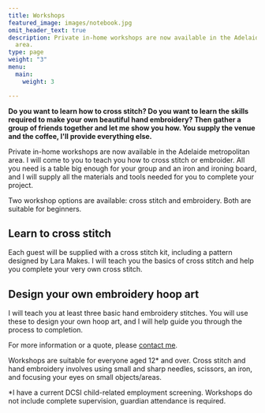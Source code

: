 ```yaml
---
title: Workshops
featured_image: images/notebook.jpg
omit_header_text: true
description: Private in-home workshops are now available in the Adelaide metropolitan
  area.
type: page
weight: "3"
menu:
  main:
    weight: 3

---
```

**Do you want to learn how to cross stitch? Do you want to learn the skills required to make your own beautiful hand embroidery? Then gather a group of friends together and let me show you how. You supply the venue and the coffee, I'll provide everything else.**

Private in-home workshops are now available in the Adelaide metropolitan area. I will come to you to teach you how to cross stitch or embroider. All you need is a table big enough for your group and an iron and ironing board, and I will supply all the materials and tools needed for you to complete your project.

Two workshop options are available: cross stitch and embroidery. Both are suitable for beginners.

Learn to cross stitch
---------------------

Each guest will be supplied with a cross stitch kit, including a pattern designed by Lara Makes. I will teach you the basics of cross stitch and help you complete your very own cross stitch.

Design your own embroidery hoop art
-----------------------------------

I will teach you at least three basic hand embroidery stitches. You will use these to design your own hoop art, and I will help guide you through the process to completion.

For more information or a quote, please [contact me](/contact/). 

Workshops are suitable for everyone aged 12\* and over. Cross stitch and hand embroidery involves using small and sharp needles, scissors, an iron, and focusing your eyes on small objects/areas. 

\*I have a current DCSI child-related employment screening. Workshops do not include complete supervision, guardian attendance is required.